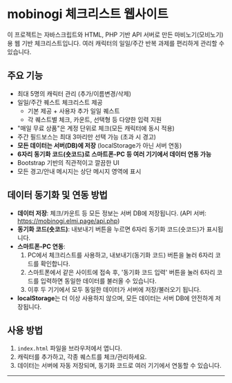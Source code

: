 # mobinogi 체크리스트 웹사이트

이 프로젝트는 자바스크립트와 HTML, PHP 기반 API 서버로 만든 마비노기(모비노기)용 웹 기반 체크리스트입니다. 여러 캐릭터의 일일/주간 반복 과제를 편리하게 관리할 수 있습니다.

## 주요 기능

- 최대 5명의 캐릭터 관리 (추가/이름변경/삭제)
- 일일/주간 퀘스트 체크리스트 제공
  - 기본 제공 + 사용자 추가 일일 퀘스트
  - 각 퀘스트별 체크, 카운트, 선택형 등 다양한 입력 지원
- "매일 무료 상품"은 계정 단위로 체크(모든 캐릭터에 동시 적용)
- 주간 필드보스는 최대 3마리만 선택 가능 (초과 시 경고)
- **모든 데이터는 서버(DB)에 저장** (localStorage가 아닌 서버 연동)
- **6자리 동기화 코드(숏코드)로 스마트폰-PC 등 여러 기기에서 데이터 연동 가능**
- Bootstrap 기반의 직관적이고 깔끔한 UI
- 모든 경고/안내 메시지는 상단 메시지 영역에 표시

## 데이터 동기화 및 연동 방법

- **데이터 저장**: 체크/카운트 등 모든 정보는 서버 DB에 저장됩니다. (API 서버: https://mobinogi.elmi.page/api.php)
- **동기화 코드(숏코드)**: 내보내기 버튼을 누르면 6자리 동기화 코드(숏코드)가 표시됩니다.
- **스마트폰-PC 연동**:
  1. PC에서 체크리스트를 사용하고, 내보내기(동기화 코드) 버튼을 눌러 6자리 코드를 확인합니다.
  2. 스마트폰에서 같은 사이트에 접속 후, '동기화 코드 입력' 버튼을 눌러 6자리 코드를 입력하면 동일한 데이터를 불러올 수 있습니다.
  3. 이후 두 기기에서 모두 동일한 데이터가 서버에 저장/불러오기 됩니다.
- **localStorage**는 더 이상 사용하지 않으며, 모든 데이터는 서버 DB에 안전하게 저장됩니다.

## 사용 방법

1. `index.html` 파일을 브라우저에서 엽니다.
2. 캐릭터를 추가하고, 각종 퀘스트를 체크/관리하세요.
3. 데이터는 서버에 자동 저장되며, 동기화 코드로 여러 기기에서 연동할 수 있습니다.

---
